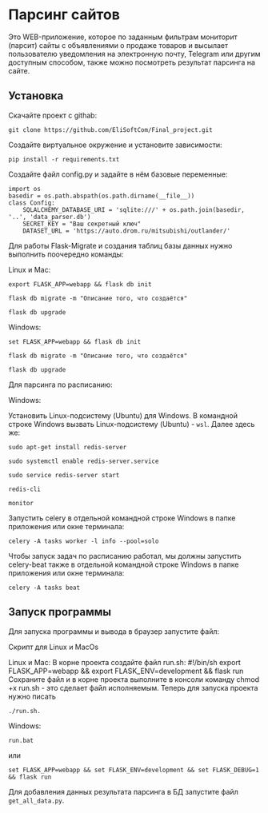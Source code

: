 # Парсинг сайтов
Это WEB-приложение, которое по заданным фильтрам мониторит (парсит) сайты с объявлениями о продаже товаров и высылает пользователю уведомления на электронную почту, Telegram или другим доступным способом, также можно посмотреть результат парсинга на сайте.

## Установка

Скачайте проект с githab:
```
git clone https://github.com/EliSoftCom/Final_project.git
```

Создайте виртуальное окружение и установите зависимости:
```
pip install -r requirements.txt
```

Создайте файл config.py и задайте в нём базовые переменные:
```
import os
basedir = os.path.abspath(os.path.dirname(__file__))
class Config:
    SQLALCHEMY_DATABASE_URI = 'sqlite:///' + os.path.join(basedir, '..', 'data_parser.db')
    SECRET_KEY = "Ваш секретный ключ"
    DATASET_URL = 'https://auto.drom.ru/mitsubishi/outlander/'
```

Для работы Flask-Migrate и создания таблиц базы данных нужно выполнить поочередно команды:

Linux и Mac: 
```
export FLASK_APP=webapp && flask db init
```
```
flask db migrate -m "Описание того, что создаётся"
```
```
flask db upgrade
```

Windows: 
```
set FLASK_APP=webapp && flask db init
```
```
flask db migrate -m "Описание того, что создаётся"
```
```
flask db upgrade
```

Для парсинга по расписанию:

Windows:

Установить Linux-подсистему (Ubuntu) для Windows.
В командной строке Windows вызвать Linux-подсистему (Ubuntu) - `wsl`. Далее здесь же:
```
sudo apt-get install redis-server
```
```
sudo systemctl enable redis-server.service
```
```
sudo service redis-server start
```
```
redis-cli
```
```
monitor
```
Запустить celery в отдельной командной строке Windows в папке приложения или окне терминала:
```
celery -A tasks worker -l info --pool=solo
```
Чтобы запуск задач по расписанию работал, мы должны запустить celery-beat также в отдельной командной строке Windows в папке приложения или окне терминала:
```
celery -A tasks beat
```


## Запуск программы

Для запуска программы и вывода в браузер запустите файл:

Скрипт для Linux и MacOs

Linux и Mac: 
В корне проекта создайте файл run.sh:
#!/bin/sh
export FLASK_APP=webapp && export FLASK_ENV=development && flask run
Сохраните файл и в корне проекта выполните в консоли команду chmod +x run.sh - это сделает файл исполняемым. Теперь для запуска проекта нужно писать 
```
./run.sh. 
```

Windows:
```
run.bat
```
или 

```
set FLASK_APP=webapp && set FLASK_ENV=development && set FLASK_DEBUG=1 && flask run
```


Для добавления данных результата парсинга в БД запустите файл `get_all_data.py`.
